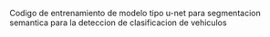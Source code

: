 Codigo de entrenamiento de modelo tipo u-net para segmentacion semantica para la deteccion de clasificacion de vehiculos 
